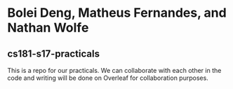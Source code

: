# Bolei Deng, Matheus Fernandes, and Nathan Wolfe
## cs181-s17-practicals

This is a repo for our practicals. We can collaborate with each other in the code and writing will be done on Overleaf for collaboration purposes.
